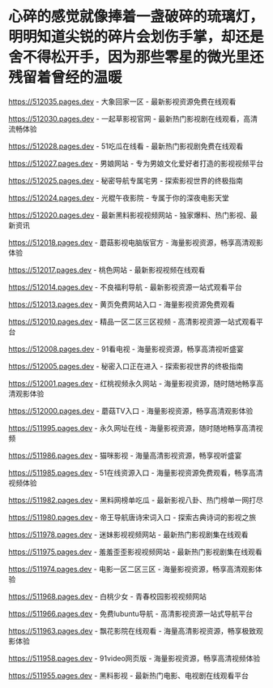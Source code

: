 # 心碎的感觉就像捧着一盏破碎的琉璃灯，明明知道尖锐的碎片会划伤手掌，却还是舍不得松开手，因为那些零星的微光里还残留着曾经的温暖

https://512035.pages.dev - 大象回家一区 - 最新影视资源免费在线观看

https://512030.pages.dev - 一起草影视官网 - 最新热门影视剧在线观看，高清流畅体验

https://512028.pages.dev - 51吃瓜在线看 - 最新热门影视剧免费在线观看

https://512027.pages.dev - 男娘网站 - 专为男娘文化爱好者打造的影视视频平台

https://512025.pages.dev - 秘密导航专属宅男 - 探索影视世界的终极指南

https://512024.pages.dev - 光棍午夜影院 - 专属于你的深夜电影天堂

https://512020.pages.dev - 最新黑料影视视频网站 - 独家爆料、热门影视、最新资讯

https://512018.pages.dev - 蘑菇影视电脑版官方 - 海量影视资源，畅享高清观影体验

https://512017.pages.dev - 桃色网站 - 最新影视视频在线观看

https://512014.pages.dev - 不良福利导航 - 最新影视资源一站式观看平台

https://512013.pages.dev - 黄页免费网站入口 - 海量影视资源免费观看

https://512010.pages.dev - 精品一区二区三区视频 - 高清影视资源一站式观看平台

https://512008.pages.dev - 91看电视 - 海量影视资源，畅享高清视听盛宴

https://512005.pages.dev - 秘密入口正在进入 - 探索影视世界的终极指南

https://512001.pages.dev - 红桃视频永久网站 - 海量影视资源，随时随地畅享高清观影体验

https://512000.pages.dev - 蘑菇TV入口 - 海量影视资源，畅享高清观影体验

https://511995.pages.dev - 永久网址在线 - 海量影视资源，随时随地畅享高清视频

https://511986.pages.dev - 猫咪影视 - 海量高清影视资源，畅享视听盛宴

https://511985.pages.dev - 51在线资源入口 - 海量影视资源免费观看，畅享高清视频体验

https://511982.pages.dev - 黑料网榜单吃瓜 - 最新影视八卦、热门榜单一网打尽

https://511980.pages.dev - 帝王导航唐诗宋词入口 - 探索古典诗词的影视之旅

https://511978.pages.dev - 迷妹影视视频网站 - 最新热门影视剧集在线观看

https://511975.pages.dev - 羞羞歪歪影视视频网站 - 最新热门影视剧集在线观看

https://511974.pages.dev - 电影一区二区三区 - 海量影视资源，畅享高清观影体验

https://511968.pages.dev - 白桃少女 - 青春校园影视视频网站

https://511966.pages.dev - 免费lubuntu导航 - 高清影视资源一站式导航平台

https://511963.pages.dev - 飘花影院在线观看 - 海量高清影视资源，畅享极致观影体验

https://511958.pages.dev - 91video网页版 - 海量影视资源，畅享高清视频体验

https://511955.pages.dev - 黑料影视 - 最新热门电影、电视剧在线观看平台
